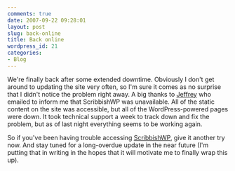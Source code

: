 ```yaml
---
comments: true
date: 2007-09-22 09:28:01
layout: post
slug: back-online
title: Back online
wordpress_id: 21
categories:
- Blog
---
```


We're finally back after some extended downtime. Obviously I don't get around to updating the site very often, so I'm sure it comes as no surprise that I didn't notice the problem right away. A big thanks to [Jeffrey](http://quotedprintable.com/) who emailed to inform me that ScribbishWP was unavailable. All of the static content on the site was accessible, but all of the WordPress-powered pages were down. It took technical support a week to track down and fix the problem, but as of last night everything seems to be working again.

So if you've been having trouble accessing [ScribbishWP](http://pittcrew.net/geekblog/scribbishwp/), give it another try now. And stay tuned for a long-overdue update in the near future (I'm putting that in writing in the hopes that it will motivate me to finally wrap this up).
